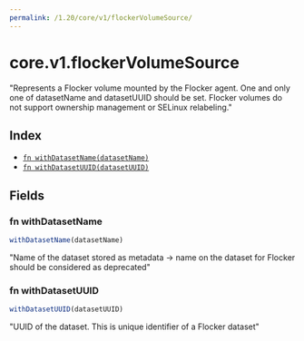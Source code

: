 ```yaml
---
permalink: /1.20/core/v1/flockerVolumeSource/
---
```


# core.v1.flockerVolumeSource

"Represents a Flocker volume mounted by the Flocker agent. One and only one of datasetName and datasetUUID should be set. Flocker volumes do not support ownership management or SELinux relabeling."

## Index

* [`fn withDatasetName(datasetName)`](#fn-withdatasetname)
* [`fn withDatasetUUID(datasetUUID)`](#fn-withdatasetuuid)

## Fields

### fn withDatasetName

```ts
withDatasetName(datasetName)
```

"Name of the dataset stored as metadata -> name on the dataset for Flocker should be considered as deprecated"

### fn withDatasetUUID

```ts
withDatasetUUID(datasetUUID)
```

"UUID of the dataset. This is unique identifier of a Flocker dataset"